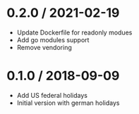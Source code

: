 # 0.2.0 / 2021-02-19

  * Update Dockerfile for readonly modues
  * Add go modules support
  * Remove vendoring

# 0.1.0 / 2018-09-09

  * Add US federal holidays
  * Initial version with german holidays